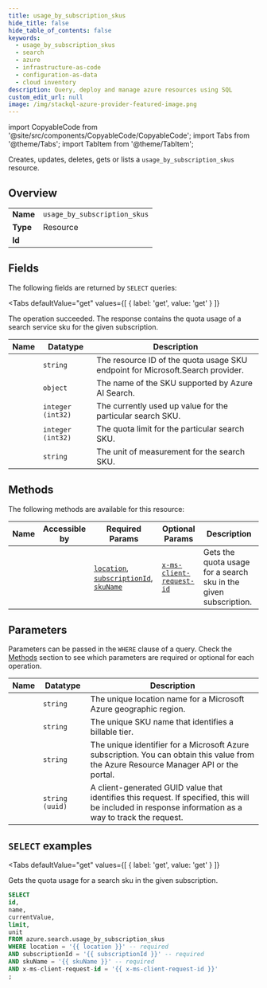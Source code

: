 ```yaml
--- 
title: usage_by_subscription_skus
hide_title: false
hide_table_of_contents: false
keywords:
  - usage_by_subscription_skus
  - search
  - azure
  - infrastructure-as-code
  - configuration-as-data
  - cloud inventory
description: Query, deploy and manage azure resources using SQL
custom_edit_url: null
image: /img/stackql-azure-provider-featured-image.png
---
```


import CopyableCode from '@site/src/components/CopyableCode/CopyableCode';
import Tabs from '@theme/Tabs';
import TabItem from '@theme/TabItem';

Creates, updates, deletes, gets or lists a <code>usage_by_subscription_skus</code> resource.

## Overview
<table><tbody>
<tr><td><b>Name</b></td><td><code>usage_by_subscription_skus</code></td></tr>
<tr><td><b>Type</b></td><td>Resource</td></tr>
<tr><td><b>Id</b></td><td><CopyableCode code="azure.search.usage_by_subscription_skus" /></td></tr>
</tbody></table>

## Fields

The following fields are returned by `SELECT` queries:

<Tabs
    defaultValue="get"
    values={[
        { label: 'get', value: 'get' }
    ]}
>
<TabItem value="get">

The operation succeeded. The response contains the quota usage of a search service sku for the given subscription.

<table>
<thead>
    <tr>
    <th>Name</th>
    <th>Datatype</th>
    <th>Description</th>
    </tr>
</thead>
<tbody>
<tr>
    <td><CopyableCode code="id" /></td>
    <td><code>string</code></td>
    <td>The resource ID of the quota usage SKU endpoint for Microsoft.Search provider.</td>
</tr>
<tr>
    <td><CopyableCode code="name" /></td>
    <td><code>object</code></td>
    <td>The name of the SKU supported by Azure AI Search.</td>
</tr>
<tr>
    <td><CopyableCode code="currentValue" /></td>
    <td><code>integer (int32)</code></td>
    <td>The currently used up value for the particular search SKU.</td>
</tr>
<tr>
    <td><CopyableCode code="limit" /></td>
    <td><code>integer (int32)</code></td>
    <td>The quota limit for the particular search SKU.</td>
</tr>
<tr>
    <td><CopyableCode code="unit" /></td>
    <td><code>string</code></td>
    <td>The unit of measurement for the search SKU.</td>
</tr>
</tbody>
</table>
</TabItem>
</Tabs>

## Methods

The following methods are available for this resource:

<table>
<thead>
    <tr>
    <th>Name</th>
    <th>Accessible by</th>
    <th>Required Params</th>
    <th>Optional Params</th>
    <th>Description</th>
    </tr>
</thead>
<tbody>
<tr>
    <td><a href="#get"><CopyableCode code="get" /></a></td>
    <td><CopyableCode code="select" /></td>
    <td><a href="#parameter-location"><code>location</code></a>, <a href="#parameter-subscriptionId"><code>subscriptionId</code></a>, <a href="#parameter-skuName"><code>skuName</code></a></td>
    <td><a href="#parameter-x-ms-client-request-id"><code>x-ms-client-request-id</code></a></td>
    <td>Gets the quota usage for a search sku in the given subscription.</td>
</tr>
</tbody>
</table>

## Parameters

Parameters can be passed in the `WHERE` clause of a query. Check the [Methods](#methods) section to see which parameters are required or optional for each operation.

<table>
<thead>
    <tr>
    <th>Name</th>
    <th>Datatype</th>
    <th>Description</th>
    </tr>
</thead>
<tbody>
<tr id="parameter-location">
    <td><CopyableCode code="location" /></td>
    <td><code>string</code></td>
    <td>The unique location name for a Microsoft Azure geographic region.</td>
</tr>
<tr id="parameter-skuName">
    <td><CopyableCode code="skuName" /></td>
    <td><code>string</code></td>
    <td>The unique SKU name that identifies a billable tier.</td>
</tr>
<tr id="parameter-subscriptionId">
    <td><CopyableCode code="subscriptionId" /></td>
    <td><code>string</code></td>
    <td>The unique identifier for a Microsoft Azure subscription. You can obtain this value from the Azure Resource Manager API or the portal.</td>
</tr>
<tr id="parameter-x-ms-client-request-id">
    <td><CopyableCode code="x-ms-client-request-id" /></td>
    <td><code>string (uuid)</code></td>
    <td>A client-generated GUID value that identifies this request. If specified, this will be included in response information as a way to track the request.</td>
</tr>
</tbody>
</table>

## `SELECT` examples

<Tabs
    defaultValue="get"
    values={[
        { label: 'get', value: 'get' }
    ]}
>
<TabItem value="get">

Gets the quota usage for a search sku in the given subscription.

```sql
SELECT
id,
name,
currentValue,
limit,
unit
FROM azure.search.usage_by_subscription_skus
WHERE location = '{{ location }}' -- required
AND subscriptionId = '{{ subscriptionId }}' -- required
AND skuName = '{{ skuName }}' -- required
AND x-ms-client-request-id = '{{ x-ms-client-request-id }}'
;
```
</TabItem>
</Tabs>
